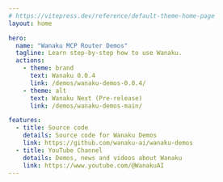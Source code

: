 ```yaml
---
# https://vitepress.dev/reference/default-theme-home-page
layout: home

hero:
  name: "Wanaku MCP Router Demos"
  tagline: Learn step-by-step how to use Wanaku.
  actions:
    - theme: brand
      text: Wanaku 0.0.4
      link: /demos/wanaku-demos-0.0.4/
    - theme: alt
      text: Wanaku Next (Pre-release)
      link: /demos/wanaku-demos-main/

features:
  - title: Source code
    details: Source code for Wanaku Demos 
    link: https://github.com/wanaku-ai/wanaku-demos
  - title: YouTube Channel
    details: Demos, news and videos about Wanaku
    link: https://www.youtube.com/@WanakuAI
---
```


